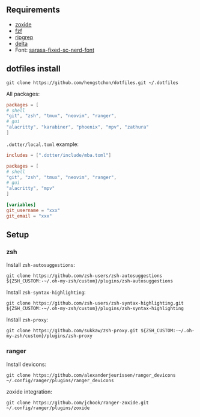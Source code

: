 ## Requirements

- [zoxide](https://github.com/ajeetdsouza/zoxide)
- [fzf](https://github.com/junegunn/fzf)
- [ripgrep](https://github.com/BurntSushi/ripgrep)
- [delta](https://github.com/dandavison/delta)
- Font: [sarasa-fixed-sc-nerd-font](https://github.com/jonz94/Sarasa-Gothic-Nerd-Fonts/releases)

## dotfiles install

```shell
git clone https://github.com/hengstchon/dotfiles.git ~/.dotfiles
```

All packages:

```toml
packages = [
# shell
"git", "zsh", "tmux", "neovim", "ranger",
# gui
"alacritty", "karabiner", "phoenix", "mpv", "zathura"
]
```

`.dotter/local.toml` example:

```toml
includes = [".dotter/include/mba.toml"]

packages = [
# shell
"git", "zsh", "tmux", "neovim", "ranger",
# gui
"alacritty", "mpv"
]

[variables]
git_username = "xxx"
git_email = "xxx"
```

## Setup

### zsh

Install `zsh-autosuggestions`:

```shell
git clone https://github.com/zsh-users/zsh-autosuggestions ${ZSH_CUSTOM:-~/.oh-my-zsh/custom}/plugins/zsh-autosuggestions
```

Install `zsh-syntax-highlighting`:

```shell
git clone https://github.com/zsh-users/zsh-syntax-highlighting.git ${ZSH_CUSTOM:-~/.oh-my-zsh/custom}/plugins/zsh-syntax-highlighting
```

Install `zsh-proxy`:

```shell
git clone https://github.com/sukkaw/zsh-proxy.git ${ZSH_CUSTOM:-~/.oh-my-zsh/custom}/plugins/zsh-proxy
```

### ranger

Install devicons:

```shell
git clone https://github.com/alexanderjeurissen/ranger_devicons ~/.config/ranger/plugins/ranger_devicons
```

zoxide integration:

```shell
git clone https://github.com/jchook/ranger-zoxide.git ~/.config/ranger/plugins/zoxide
```
